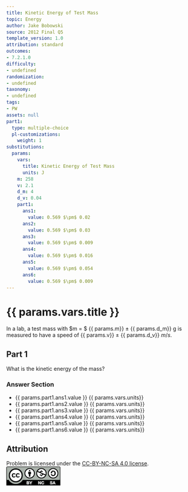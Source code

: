 ```yaml
---
title: Kinetic Energy of Test Mass
topic: Energy
author: Jake Bobowski
source: 2012 Final Q5
template_version: 1.0
attribution: standard
outcomes:
- 7.2.1.0
difficulty:
- undefined
randomization:
- undefined
taxonomy:
- undefined
tags:
- PW
assets: null
part1:
  type: multiple-choice
  pl-customizations:
    weight: 1
substitutions:
  params:
    vars:
      title: Kinetic Energy of Test Mass
      units: J
    m: 258
    v: 2.1
    d_m: 4
    d_v: 0.04
    part1:
      ans1:
        value: 0.569 $\pm$ 0.02
      ans2:
        value: 0.569 $\pm$ 0.03
      ans3:
        value: 0.569 $\pm$ 0.009
      ans4:
        value: 0.569 $\pm$ 0.016
      ans5:
        value: 0.569 $\pm$ 0.054
      ans6:
        value: 0.569 $\pm$ 0.009
---
```

# {{ params.vars.title }}
In a lab, a test mass with $m = $ {{ params.m}} $\pm$ {{ params.d_m}} g is measured to have a speed of {{ params.v}} $\pm$ {{ params.d_v}} $m/s$.

## Part 1

What is the kinetic energy of the mass?

### Answer Section

- {{ params.part1.ans1.value }} {{ params.vars.units}}
- {{ params.part1.ans2.value }} {{ params.vars.units}}
- {{ params.part1.ans3.value }} {{ params.vars.units}}
- {{ params.part1.ans4.value }} {{ params.vars.units}}
- {{ params.part1.ans5.value }} {{ params.vars.units}}
- {{ params.part1.ans6.value }} {{ params.vars.units}}

## Attribution

Problem is licensed under the [CC-BY-NC-SA 4.0 license](https://creativecommons.org/licenses/by-nc-sa/4.0/).<br> ![The Creative Commons 4.0 license requiring attribution-BY, non-commercial-NC, and share-alike-SA license.](https://raw.githubusercontent.com/firasm/bits/master/by-nc-sa.png)